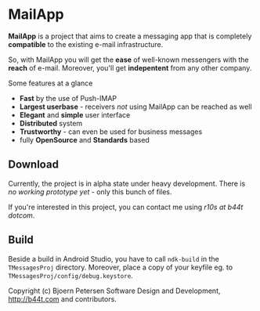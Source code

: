 MailApp
================================================================================

**MailApp** is a project that aims to create a messaging app that is completely
**compatible** to the existing e-mail infrastructure.

So, with MailApp you will get the **ease** of well-known messengers with the
**reach** of e-mail. Moreover, you'll get **indepentent** from any other
company.

Some features at a glance

- **Fast** by the use of Push-IMAP
- **Largest userbase** - receivers _not_ using MailApp can be reached as well
- **Elegant** and **simple** user interface
- **Distributed** system
- **Trustworthy** - can even be used for business messages
- fully **OpenSource** and **Standards** based


Download
--------------------------------------------------------------------------------

Currently, the project is in alpha state under heavy development.  There is 
_no working prototype yet_ - only this bunch of files.

If you're interested in this project, you can contact me using 
_r10s at b44t dotcom_.


Build
--------------------------------------------------------------------------------

Beside a build in Android Studio, you have to call `ndk-build` in the
`TMessagesProj` directory.  Moreover, place a copy of your keyfile eg. to
`TMessagesProj/config/debug.keystore`.


Copyright (c) Bjoern Petersen Software Design and Development,
http://b44t.com and contributors.
